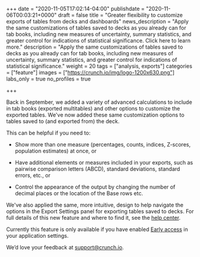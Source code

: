 +++
date = "2020-11-05T17:02:14-04:00"
publishdate = "2020-11-06T00:03:21+0000"
draft = false
title = "Greater flexibility to customize exports of tables from decks and dashboards"
news_description = "Apply the same customizations of tables saved to decks as you already can for tab books, including new measures of uncertainty, summary statistics, and greater control for indications of statistical significance. Click here to learn more."
description = "Apply the same customizations of tables saved to decks as you already can for tab books, including new measures of uncertainty, summary statistics, and greater control for indications of statistical significance."
weight = 20
tags = ["analysis, exports"]
categories = ["feature"]
images = ["https://crunch.io/img/logo-1200x630.png"]
labs_only = true
no_profiles = true

+++

Back in September, we added a variety of advanced calculations to include in tab books (exported multitables) and other options to customize the exported tables. We've now added these same customization options to tables saved to (and exported from) the deck.

This can be helpful if you need to:

* Show more than one measure (percentages, counts, indices, Z-scores, population estimates) at once, or

* Have additional elements or measures included in your exports, such as pairwise comparison letters (ABCD), standard deviations, standard errors, etc., or

* Control the appearance of the output by changing the number of decimal places or the location of the Base rows etc.

We've also applied the same, more intuitive, design to help navigate the options in the Export Settings panel for exporting tables saved to decks. For full details of this new feature and where to find it, see the [help center](https://help.crunch.io/hc/en-us/articles/360052215611-Customize-Export-Settings).

Currently this feature is only available if you have enabled [Early access](https://help.crunch.io/hc/en-us/articles/360040465331-How-to-enable-early-access) in your application settings.

We’d love your feedback at [support@crunch.io](mailto:support@crunch.io).
